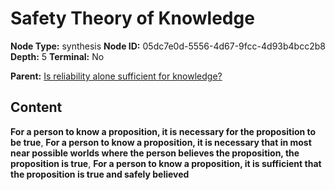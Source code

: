 # Safety Theory of Knowledge

**Node Type:** synthesis
**Node ID:** 05dc7e0d-5556-4d67-9fcc-4d93b4bcc2b8
**Depth:** 5
**Terminal:** No

**Parent:** [Is reliability alone sufficient for knowledge?](is-reliability-alone-sufficient-for-knowledge-antithesis-e517f479-ee6d-4541-8e02-ee715e4f8d96.md)

## Content

**For a person to know a proposition, it is necessary for the proposition to be true**, **For a person to know a proposition, it is necessary that in most near possible worlds where the person believes the proposition, the proposition is true**, **For a person to know a proposition, it is sufficient that the proposition is true and safely believed**
